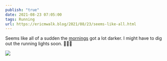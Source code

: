 ```yaml
---
publish: "true"
date: 2021-08-23 07:05:00
tags: Running
url: https://ericmwalk.blog/2021/08/23/seems-like-all.html
---
```


Seems like all of a sudden the [mornings](https://www.strava.com/activities/5839207416) got a lot darker. I might have to dig out the running lights soon. 🏃🏻‍♂️

![](https://ericmwalk.blog/uploads/2021/cfc6d21003.jpg)
